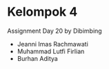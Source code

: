 # Kelompok 4
Assignment Day 20 by Dibimbing

- Jeanni Imas Rachmawati
- Muhammad Lutfi Firlian
- Burhan Aditya
